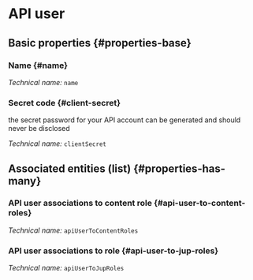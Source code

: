 # API user
<!--- THIS FILE IS GENERATED PLEASE DO NOT EDIT IT DIRECTLY --->



## Basic properties {#properties-base}

### Name {#name}



*Technical name:* ```name```

### Secret code {#client-secret}

the secret password for your API account can be generated and should never be disclosed

*Technical name:* ```clientSecret```




## Associated entities (list) {#properties-has-many}

### API user associations to content role {#api-user-to-content-roles}



*Technical name:* ```apiUserToContentRoles```

### API user associations to role {#api-user-to-jup-roles}



*Technical name:* ```apiUserToJupRoles```




